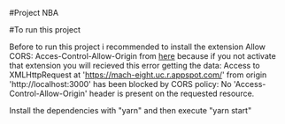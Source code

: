 #Project NBA

#To run this project

Before to run this project i recommended to install the extension Allow CORS: Acces-Control-Allow-Origin from
[here](https://chrome.google.com/webstore/detail/allow-cors-access-control/lhobafahddgcelffkeicbaginigeejlf#:~:text=Allow%20CORS%3A%20Access%2DControl%2DAllow%2DOrigin%20lets%20you,default%20(in%20JavaScript%20APIs).)
because if you not activate that extension you will recieved this error getting the data: 
Access to XMLHttpRequest at 'https://mach-eight.uc.r.appspot.com/' from origin 'http://localhost:3000' has been blocked by CORS policy: No 'Access-Control-Allow-Origin' header is present on the requested resource.

Install the dependencies with "yarn" and then execute "yarn start"